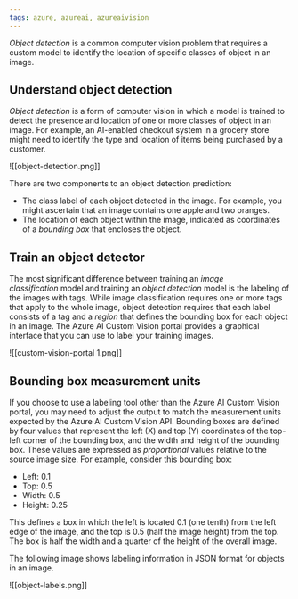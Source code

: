 ```yaml
---
tags: azure, azureai, azureaivision
---
```


*Object detection* is a common computer vision problem that requires a custom model to identify the location of specific classes of object in an image.

## Understand object detection

*Object detection* is a form of computer vision in which a model is trained to detect the presence and location of one or more classes of object in an image. For example, an AI-enabled checkout system in a grocery store might need to identify the type and location of items being purchased by a customer.

![[object-detection.png]]

There are two components to an object detection prediction:

-   The class label of each object detected in the image. For example, you might ascertain that an image contains one apple and two oranges.
-   The location of each object within the image, indicated as coordinates of a *bounding box* that encloses the object.

## Train an object detector

The most significant difference between training an *image classification* model and training an *object detection* model is the labeling of the images with tags. While image classification requires one or more tags that apply to the whole image, object detection requires that each label consists of a tag and a *region* that defines the bounding box for each object in an image. The Azure AI Custom Vision portal provides a graphical interface that you can use to label your training images.

![[custom-vision-portal 1.png]]

## Bounding box measurement units

If you choose to use a labeling tool other than the Azure AI Custom Vision portal, you may need to adjust the output to match the measurement units expected by the Azure AI Custom Vision API. Bounding boxes are defined by four values that represent the left (X) and top (Y) coordinates of the top-left corner of the bounding box, and the width and height of the bounding box. These values are expressed as *proportional* values relative to the source image size. For example, consider this bounding box:

-   Left: 0.1
-   Top: 0.5
-   Width: 0.5
-   Height: 0.25

This defines a box in which the left is located 0.1 (one tenth) from the left edge of the image, and the top is 0.5 (half the image height) from the top. The box is half the width and a quarter of the height of the overall image.

The following image shows labeling information in JSON format for objects in an image.

![[object-labels.png]]
